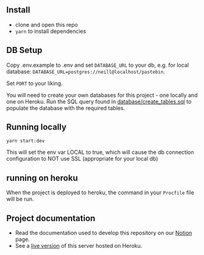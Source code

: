 ## Install

- clone and open this repo
- `yarn` to install dependencies

## DB Setup

Copy .env.example to .env and set `DATABASE_URL` to your db, e.g. for local database: `DATABASE_URL=postgres://neill@localhost/pastebin`.

Set `PORT` to your liking.

You will need to create your own databases for this project - one locally and one on Heroku. 
Run the SQL query found in [database/create_tables.sql](database/create_tables.sql) to populate the database with the required tables.

## Running locally

`yarn start:dev`

This will set the env var LOCAL to true, which will cause the db connection configuration to NOT use SSL (appropriate for your local db)

## running on heroku

When the project is deployed to heroku, the command in your `Procfile` file will be run.

## Project documentation
- Read the documentation used to develop this repository on our [Notion](https://www.notion.so/Team-C3A10-Project-1-df68fea074484e48a3b28f22dd06236d) page.
- See a [live version](https://pastebin-backend-c3a10.herokuapp.com/) of this server hosted on Heroku.
